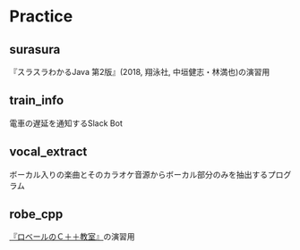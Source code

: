 # Practice
## surasura  
『スラスラわかるJava 第2版』(2018, 翔泳社, 中垣健志・林満也)の演習用    
## train_info  
電車の遅延を通知するSlack Bot    
## vocal_extract  
ボーカル入りの楽曲とそのカラオケ音源からボーカル部分のみを抽出するプログラム
## robe_cpp  
[『ロベールのＣ＋＋教室』](http://www7b.biglobe.ne.jp/~robe/cpphtml/)の演習用
